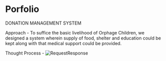 # Porfolio

DONATION MANAGEMENT SYSTEM

Approach - To suffice the basic livelihood of Orphage Children, we designed a system wherein supply of food, shelter and education could be kept along with that medical support could be provided.


Thought Process - 
![RequestResponse](https://user-images.githubusercontent.com/60083669/106956693-f8679480-6704-11eb-827e-bdaa47515544.png)


